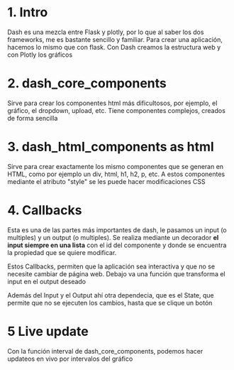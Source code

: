 # 1. Intro
Dash es una mezcla entre Flask y plotly, por lo que al saber los dos frameworks, me es bastante sencillo y familiar. Para crear una aplicación, hacemos lo mismo que con flask. Con Dash creamos la estructura web y con Plotly los gráficos

# 2. dash_core_components
Sirve para crear los componentes html más dificultosos, por ejemplo, el gráfico, el dropdown, upload, etc. Tiene componentes complejos, creados de forma sencilla

# 3. dash_html_components as html
Sirve para crear exactamente los mismo componentes que se generan en HTML, como por ejemplo un div, html, h1, h2, p, etc. A estos componentes mediante el atributo "style" se les puede hacer modificaciones CSS

# 4. Callbacks
Esta es una de las partes más importantes de dash, le pasamos un input (o multiples) y un output (o multiples). Se realiza mediante un decorador **el input siempre en una lista** con el id del componente y donde se encuentra la propiedad que se quiere modificar.

Estos Callbacks, permiten que la aplicación sea interactiva y que no se necesite cambiar de página web. Debajo va una función que transforma el input en el output deseado  

Además del Input y el Output ahí otra dependecia, que es el State, que permite que no se ejecuten los cambios, hasta que se clique un botón

# 5 Live update
Con la función interval de dash_core_components, podemos hacer updateos en vivo por intervalos del gráfico